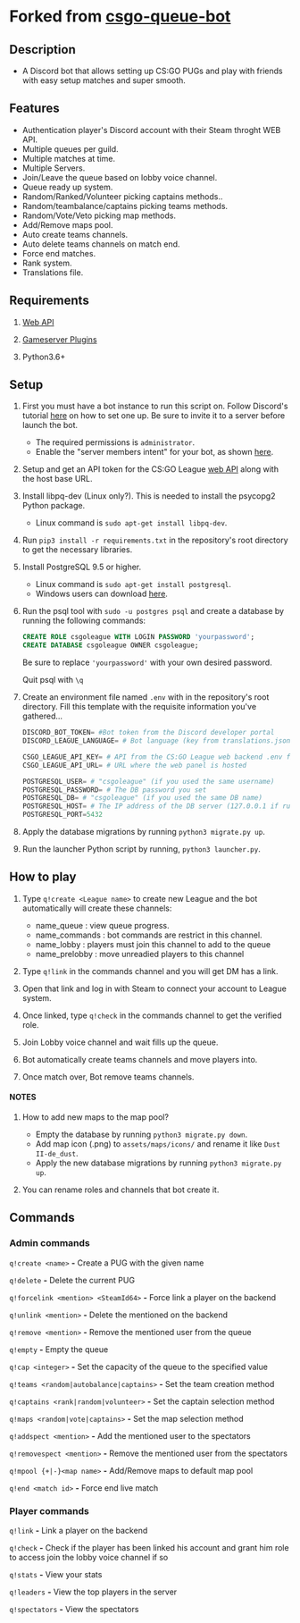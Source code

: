 # Forked from [csgo-queue-bot](https://github.com/cameronshinn/csgo-queue-bot)

## Description
- A Discord bot that allows setting up CS:GO PUGs and play with friends with easy setup matches and super smooth.


## Features
- Authentication player's Discord account with their Steam throght WEB API.
- Multiple queues per guild.
- Multiple matches at time.
- Multiple Servers.
- Join/Leave the queue based on lobby voice channel.
- Queue ready up system.
- Random/Ranked/Volunteer picking captains methods..
- Random/teambalance/captains picking teams methods.
- Random/Vote/Veto picking map methods.
- Add/Remove maps pool.
- Auto create teams channels.
- Auto delete teams channels on match end.
- Force end matches.
- Rank system.
- Translations file.

## Requirements
1. [Web API](https://github.com/thboss/csgo-league-web)

2. [Gameserver Plugins](https://github.com/thboss/csgo-league-game)

3. Python3.6+

## Setup
1. First you must have a bot instance to run this script on. Follow Discord's tutorial [here](https://discord.onl/2019/03/21/how-to-set-up-a-bot-application/) on how to set one up. Be sure to invite it to a server before launch the bot.

   * The required permissions is `administrator`.
   * Enable the "server members intent" for your bot, as shown [here](https://discordpy.readthedocs.io/en/latest/intents.html#privileged-intents).

2. Setup and get an API token for the CS:GO League [web API](https://github.com/thboss/csgo-league-web) along with the host base URL.

3. Install libpq-dev (Linux only?). This is needed to install the psycopg2 Python package.

    * Linux command is `sudo apt-get install libpq-dev`.

4. Run `pip3 install -r requirements.txt` in the repository's root directory to get the necessary libraries.

5. Install PostgreSQL 9.5 or higher.

    * Linux command is `sudo apt-get install postgresql`.
    * Windows users can download [here](https://www.postgresql.org/download/windows).

6. Run the psql tool with `sudo -u postgres psql` and create a database by running the following commands:

    ```sql
    CREATE ROLE csgoleague WITH LOGIN PASSWORD 'yourpassword';
    CREATE DATABASE csgoleague OWNER csgoleague;
    ```

    Be sure to replace `'yourpassword'` with your own desired password.

    Quit psql with `\q`

7. Create an environment file named `.env` with in the repository's root directory. Fill this template with the requisite information you've gathered...

    ```py
    DISCORD_BOT_TOKEN= #Bot token from the Discord developer portal
    DISCORD_LEAGUE_LANGUAGE= # Bot language (key from translations.json), E.g. "en"

    CSGO_LEAGUE_API_KEY= # API from the CS:GO League web backend .env file
    CSGO_LEAGUE_API_URL= # URL where the web panel is hosted

    POSTGRESQL_USER= # "csgoleague" (if you used the same username)
    POSTGRESQL_PASSWORD= # The DB password you set
    POSTGRESQL_DB= # "csgoleague" (if you used the same DB name)
    POSTGRESQL_HOST= # The IP address of the DB server (127.0.0.1 if running on the same system as the bot)
    POSTGRESQL_PORT=5432
    ```


8. Apply the database migrations by running `python3 migrate.py up`.

9. Run the launcher Python script by running, `python3 launcher.py`.


## How to play

1. Type `q!create <League name>` to create new League and the bot automatically will create these channels:
    * name_queue :    view queue progress.
    * name_commands : bot commands are restrict in this channel.
    * name_lobby :    players must join this channel to add to the queue
    * name_prelobby :    move unreadied players to this channel

2. Type `q!link` in the commands channel and you will get DM has a link.

3. Open that link and log in with Steam to connect your account to League system.

4. Once linked, type `q!check`  in the commands channel to get the verified role.

5. Join Lobby voice channel and wait fills up the queue.

6. Bot automatically create teams channels and move players into.

7. Once match over, Bot remove teams channels.

#### NOTES
1. How to add new maps to the map pool?
      * Empty the database by running `python3 migrate.py down`.
      * Add map icon (.png) to `assets/maps/icons/` and rename it like `Dust II-de_dust`.
      * Apply the new database migrations by running `python3 migrate.py up`.

2. You can rename roles and channels that bot create it.

## Commands

### Admin commands

`q!create <name>` **-** Create a PUG with the given name <br>

`q!delete` **-** Delete the current PUG <br>

`q!forcelink <mention> <SteamId64>` **-** Force link a player on the backend <br>

`q!unlink <mention>` **-**  Delete the mentioned on the backend <br>

`q!remove <mention>` **-** Remove the mentioned user from the queue <br>

`q!empty` **-** Empty the queue <br>

`q!cap <integer>` **-** Set the capacity of the queue to the specified value <br>

`q!teams <random|autobalance|captains>` **-** Set the team creation method <br>

`q!captains <rank|random|volunteer>` **-** Set the captain selection method <br>

`q!maps <random|vote|captains>` **-** Set the map selection method <br>

`q!addspect <mention>` **-** Add the mentioned user to the spectators <br>

`q!removespect <mention>` **-** Remove the mentioned user from the spectators <br>

`q!mpool {+|-}<map name>` **-** Add/Remove maps to default map pool <br>

`q!end <match id>` **-** Force end live match <br>


### Player commands

`q!link` **-**  Link a player on the backend <br>

`q!check` **-** Check if the player has been linked his account and grant him role to access join the lobby voice channel if so <br>

`q!stats` **-** View your stats <br>

`q!leaders` **-** View the top players in the server <br>

`q!spectators` **-** View the spectators <br>
